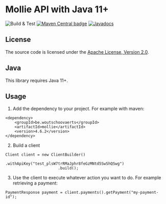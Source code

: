 # Mollie API with Java 11+

![Build & Test](https://github.com/zwaldeck/mollie/actions/workflows/build.yml/badge.svg) 
[![Maven Central badge](https://maven-badges.herokuapp.com/maven-central/be.woutschoovaerts/mollie/badge.svg)](https://search.maven.org/artifact/be.woutschoovaerts/mollie) 
[![Javadocs](https://www.javadoc.io/badge/be.woutschoovaerts/mollie.svg?color=red)](https://www.javadoc.io/doc/be.woutschoovaerts/mollie)


## License

The source code is licensed under the [Apache License, Version 2.0](http://www.apache.org/licenses/LICENSE-2.0).

## Java

This library requires Java 11+.

## Usage

1. Add the dependency to your project. For example with maven:
```
<dependency>
    <groupId>be.woutschoovaerts</groupId>
    <artifactId>mollie</artifactId>
    <version>4.6.2</version>
</dependency>
```

2. Build a client
```
Client client = new ClientBuilder()
                       .withApiKey("test_plsW7trRMaJphr8feGzMNtd5SwShQSwg")
                       .build();
```

3. Use the client to execute whatever action you want to do. For example retrieving a payment:
```
PaymentResponse payment = client.payments().getPayment("my-payment-id");
```
